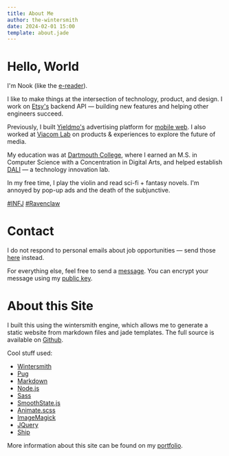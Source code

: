 ```yaml
---
title: About Me
author: the-wintersmith
date: 2024-02-01 15:00
template: about.jade
---
```


# Hello, World
I'm Nook (like the [e-reader](http://nook.com)).

I like to make things at the intersection of technology, product, and design. I work on [Etsy's](https://etsy.com) backend API — building new features and helping other engineers succeed.

Previously, I built [Yieldmo's](https://yieldmo.com/) advertising platform for [mobile web](https://github.com/yieldmo/yieldmo-js-sdk/wiki). I also worked at [Viacom Lab](http://www.viacomlab.com/) on products & experiences to explore the future of media.

My education was at [Dartmouth College](https://www.dartmouth.edu/), where I earned an M.S. in Computer Science with a Concentration in Digital Arts, and helped establish [DALI](http://dali.dartmouth.edu) — a technology innovation lab.

In my free time, I play the violin and read sci-fi + fantasy novels. I'm annoyed by pop-up ads and the death of the subjunctive.

[\#INFJ](https://en.wikipedia.org/wiki/INFJ) [\#Ravenclaw](https://harrypotter.wikia.com/wiki/Ravenclaw)

# Contact
I do not respond to personal emails about job opportunities — send those [here](/tellmemore) instead.  

For everything else, feel free to send a [message](mailto:nook@harquail.com).  You can encrypt your message using my [public key](/public-key.txt).

# About this Site
I built this using the wintersmith engine, which allows me to generate a static website from markdown files and jade templates.  The full source is available on [Github](https://github.com/harquail/portfolio-wintersmith).  

Cool stuff used:
* [Wintersmith](http://wintersmith.io)
* [Pug](https://pugjs.org/)
* [Markdown](https://markdown.github.io/)
* [Node.js](http://nodejs.org/)
* [Sass](http://sass-lang.com/)
* [SmoothState.js](https://weblinc.github.io/jquery.smoothState.js/)
* [Animate.scss](https://github.com/geoffgraham/animate.scss)
* [ImageMagick](http://www.imagemagick.org/)
* [JQuery](https://jquery.com/)
* [Ship](https://github.com/carrot/ship)

More information about this site can be found on my [portfolio](/portfolio/this-website/).
